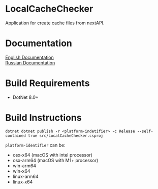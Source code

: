 # LocalCacheChecker
Application for create cache files from nextAPI.

# Documentation
[English Documentation](https://github.com/trueromanus/LocalCacheChecker/wiki/English-Documentation)  
[Russian Documentation](https://github.com/trueromanus/LocalCacheChecker/wiki/Russian-Documentation)

# Build Requirements
- DotNet 8.0+
# Build Instructions
```shell
dotnet dotnet publish -r <platform-indetifier> -c Release --self-contained true src/LocalCacheChecker.csproj
```
`platform-identifier` can be:
- osx-x64 (macOS with intel processor)
- osx-arm64 (macOS with M1+ processor)
- win-arm64
- win-x64
- linux-arm64
- linux-x64

